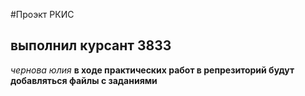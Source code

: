 #Проэкт РКИС
## выполнил курсант 3833
_чернова юлия_
__в ходе практических работ в репрезиторий будут добавляться файлы с заданиями__
